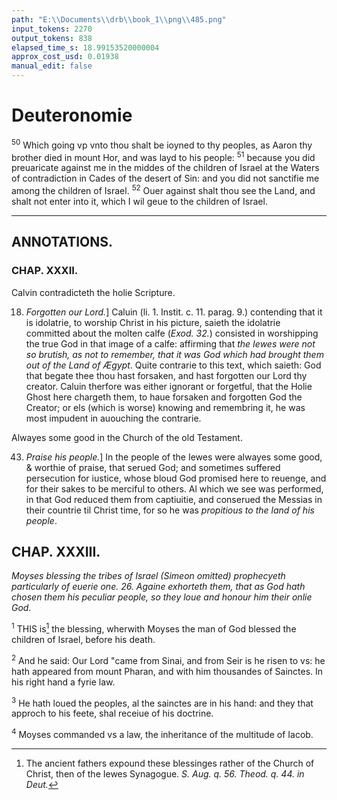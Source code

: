 ```yaml
---
path: "E:\\Documents\\drb\\book_1\\png\\485.png"
input_tokens: 2270
output_tokens: 838
elapsed_time_s: 18.99153520000004
approx_cost_usd: 0.01938
manual_edit: false
---
```

# Deuteronomie

<sup>50</sup> Which going vp vnto thou shalt be ioyned to thy peoples, as Aaron thy brother died in mount Hor, and was layd to his people: <sup>51</sup> because you did preuaricate against me in the middes of the children of Israel at the Waters of contradiction in Cades of the desert of Sin: and you did not sanctifie me among the children of Israel. <sup>52</sup> Ouer against shalt thou see the Land, and shalt not enter into it, which I wil geue to the children of Israel.

<hr>

## ANNOTATIONS.

### CHAP. XXXII.

<aside>Calvin contradicteth the holie Scripture.</aside>

18. *Forgotten our Lord.*] Caluin (li. 1. Instit. c. 11. parag. 9.) contending that it is idolatrie, to worship Christ in his picture, saieth the idolatrie committed about the molten calfe (*Exod. 32.*) consisted in worshipping the true God in that image of a calfe: affirming that *the Iewes were not so brutish, as not to remember, that it was God which had brought them out of the Land of Ægypt*. Quite contrarie to this text, which saieth: God that begate thee thou hast forsaken, and hast forgotten our Lord thy creator. Caluin therfore was either ignorant or forgetful, that the Holie Ghost here chargeth them, to haue forsaken and forgotten God the Creator; or els (which is worse) knowing and remembring it, he was most impudent in auouching the contrarie.

<aside>Alwayes some good in the Church of the old Testament.</aside>

43. *Praise his people.*] In the people of the Iewes were alwayes some good, & worthie of praise, that serued God; and sometimes suffered persecution for iustice, whose bloud God promised here to reuenge, and for their sakes to be merciful to others. Al which we see was performed, in that God reduced them from captiuitie, and conserued the Messias in their countrie til Christ time, for so he was *propitious to the land of his people*.

## CHAP. XXXIII.

*Moyses blessing the tribes of Israel (Simeon omitted) prophecyeth particularly of euerie one. 26. Againe exhorteth them, that as God hath chosen them his peculiar people, so they loue and honour him their onlie God.*

<sup>1</sup> THIS is[^1] the blessing, wherwith Moyses the man of God blessed the children of Israel, before his death.

<sup>2</sup> And he said: Our Lord "came from Sinai, and from Seir is he risen to vs: he hath appeared from mount Pharan, and with him thousandes of Sainctes. In his right hand a fyrie law.

<sup>3</sup> He hath loued the peoples, al the sainctes are in his hand: and they that approch to his feete, shal receiue of his doctrine.

<sup>4</sup> Moyses commanded vs a law, the inheritance of the multitude of Iacob.

[^1]: The ancient fathers expound these blessinges rather of the Church of Christ, then of the Iewes Synagogue. *S. Aug. q. 56. Theod. q. 44. in Deut.*